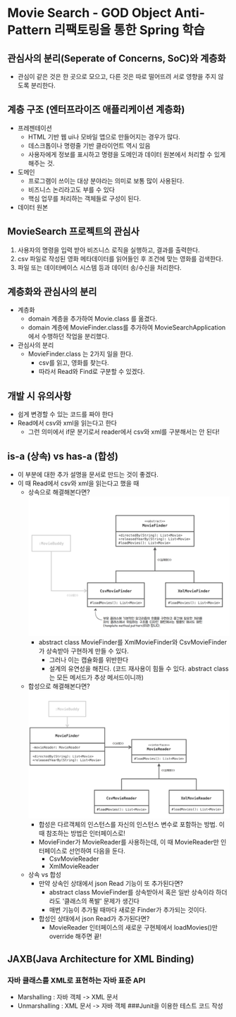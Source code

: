 # Movie Search - GOD Object Anti-Pattern 리팩토링을 통한 Spring 학습
## 관심사의 분리(Seperate of Concerns, SoC)와 계층화
* 관심이 같은 것은 한 곳으로 모으고, 다른 것은 따로 떨어뜨려 서로 영향을 주지 않도록 분리한다.
## 계층 구조 (엔터프라이즈 애플리케이션 계층화)
* 프레젠테이션
  * HTML 기반 웹 ui나 모바일 앱으로 만들어지는 경우가 많다.
  * 데스크톱이나 명령줄 기반 클라이언트 역시 있음
  * 사용자에게 정보를 표시하고 명령을 도메인과 데이터 원본에서 처리할 수 있게 해주는 것.
* 도메인
  * 프로그램이 쓰이는 대상 분야라는 의미로 보통 많이 사용된다.
  * 비즈니스 논리라고도 부를 수 있다
  * 핵심 업무를 처리하는 객체들로 구성이 된다.
* 데이터 원본
## MovieSearch 프로젝트의 관심사
1. 사용자의 명령을 입력 받아 비즈니스 로직을 실행하고, 결과를 출력한다.
2. csv 파일로 작성된 영화 메타데이터를 읽어들인 후 조건에 맞는 영화를 검색한다.
3. 파일 또는 데이터베이스 시스템 등과 데이터 송/수신을 처리한다.
## 계층화와 관심사의 분리
* 계층화
  * domain 계층을 추가하여 Movie.class 를 옮겼다.
  * domain 계층에 MovieFinder.class를 추가하여 MovieSearchApplication에서 수행하던 작업을 분리했다.
* 관심사의 분리
  * MovieFinder.class 는 2가지 일을 한다.
    * csv를 읽고, 영화를 찾는다.
    * 따라서 Read와 Find로 구분할 수 있겠다.
## 개발 시 유의사항
* 쉽게 변경할 수 있는 코드를 짜야 한다 
* Read에서 csv와 xml을 읽는다고 한다 
  * 그런 의미에서 if문 분기로서 reader에서 csv와 xml를 구분해서는 안 된다! 
## is-a (상속) vs has-a (합성)
* 이 부분에 대한 추가 설명을 문서로 만드는 것이 좋겠다.
* 이 때 Read에서 csv와 xml을 읽는다고 했을 때
  * 상속으로 해결해본다면?
    ![Alt text](img/상속.png)
    * abstract class MovieFinder를 XmlMovieFinder와 CsvMovieFinder가 상속받아 구현하게 만들 수 있다.
      * 그러나 이는 캡슐화를 위반한다
      * 설계의 유연성을 해친다. (코드 재사용이 힘들 수 있다. abstract class는 모든 메서드가 추상 메서드이니까)
  * 합성으로 해결해본다면?
    ![Alt text](img/합성.png)
    * 합성은 다르객체의 인스턴스를 자신의 인스턴스 변수로 포함하는 방법. 이 때 참조하는 방법은 인터페이스로!
    * MovieFinder가 MovieReader를 사용하는데, 이 때 MovieReader만 인터페이스로 선언하여 다음을 둔다.
      * CsvMovieReader
      * XmlMovieReader
  * 상속 vs 합성
    * 만약 상속인 상태에서 json Read 기능이 또 추가된다면?
      * abstract class MovieFinder를 상속받아서 혹은 일반 상속이라 하더라도 '클래스의 폭발' 문제가 생긴다
      * 매번 기능이 추가될 때마다 새로운 Finder가 추가되는 것이다.
    * 합성인 상태에서 json Read가 추가된다면?
      * MovieReader 인터페이스의 새로운 구현체에서 loadMovies()만 override 해주면 끝!
## JAXB(Java Architecture for XML Binding)
### 자바 클래스를 XML로 표현하는 자바 표준 API
* Marshalling : 자바 객체 -> XML 문서
* Unmarshalling : XML 문서 -> 자바 객체
###Junit을 이용한 테스트 코드 작성
